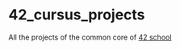 # 42_cursus_projects

All the projects of the common core of [42 school](https://42.fr/en/homepage/)
